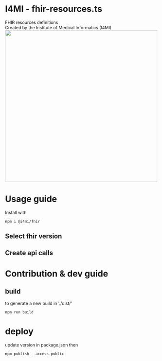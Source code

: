# I4MI - fhir-resources.ts
FHIR resources definitions  
Created by the Institute of Medical Informatics (I4MI)
<img src="https://siot.net/upload/resources/bfh.png" width="500px">


# Usage guide

Install with
```
npm i @i4mi/fhir
```

## Select fhir version


## Create api calls


# Contribution & dev guide

## build

to generate a new build in './dist/' 
```
npm run build
```

# deploy

update version in package.json
then
```
npm publish --access public
```
